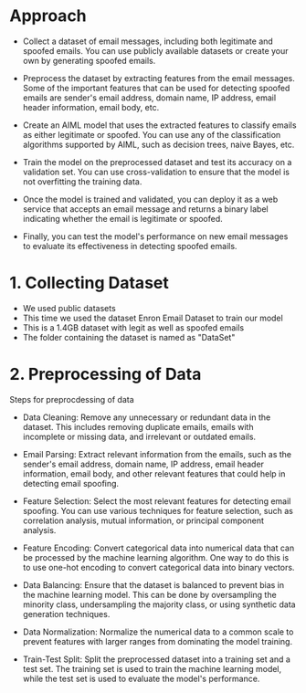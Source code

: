 # Approach

- Collect a dataset of email messages, including both legitimate and spoofed emails. You can use publicly available datasets or create your own by generating spoofed emails.

- Preprocess the dataset by extracting features from the email messages. Some of the important features that can be used for detecting spoofed emails are sender's email address, domain name, IP address, email header information, email body, etc.

- Create an AIML model that uses the extracted features to classify emails as either legitimate or spoofed. You can use any of the classification algorithms supported by AIML, such as decision trees, naive Bayes, etc.

- Train the model on the preprocessed dataset and test its accuracy on a validation set. You can use cross-validation to ensure that the model is not overfitting the training data.

- Once the model is trained and validated, you can deploy it as a web service that accepts an email message and returns a binary label indicating whether the email is legitimate or spoofed.

- Finally, you can test the model's performance on new email messages to evaluate its effectiveness in detecting spoofed emails.

# 1. Collecting Dataset

- We used public datasets
- This time we used the dataset Enron Email Dataset to train our model
- This is a 1.4GB dataset with legit as well as spoofed emails
- The folder containing the dataset is named as "DataSet"

# 2. Preprocessing of Data

Steps for preprocdessing of data

- Data Cleaning: Remove any unnecessary or redundant data in the dataset. This includes removing duplicate emails, emails with incomplete or missing data, and irrelevant or outdated emails.

- Email Parsing: Extract relevant information from the emails, such as the sender's email address, domain name, IP address, email header information, email body, and other relevant features that could help in detecting email spoofing.

- Feature Selection: Select the most relevant features for detecting email spoofing. You can use various techniques for feature selection, such as correlation analysis, mutual information, or principal component analysis.

- Feature Encoding: Convert categorical data into numerical data that can be processed by the machine learning algorithm. One way to do this is to use one-hot encoding to convert categorical data into binary vectors.

- Data Balancing: Ensure that the dataset is balanced to prevent bias in the machine learning model. This can be done by oversampling the minority class, undersampling the majority class, or using synthetic data generation techniques.

- Data Normalization: Normalize the numerical data to a common scale to prevent features with larger ranges from dominating the model training.

- Train-Test Split: Split the preprocessed dataset into a training set and a test set. The training set is used to train the machine learning model, while the test set is used to evaluate the model's performance.
